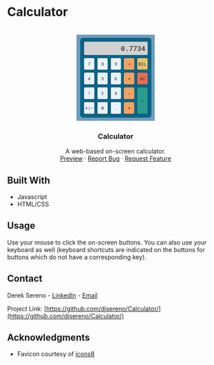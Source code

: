 # Calculator

<div id="top"></div>

<!-- PROJECT LOGO -->
<br />
<div align="center">
  <a href="https://djsereno.github.io/Calculator/">
    <img src="./images/screenshot.png" alt="Logo" height="200">
  </a>

<h3 align="center">Calculator</h3>

  <p align="center">
    A web-based on-screen calculator.
    <br />
    <a href="https://djsereno.github.io/Calculator/">Preview</a>
    ·
    <a href="https://github.com/djsereno/Calculator/issues">Report Bug</a>
    ·
    <a href="https://github.com/djsereno/Calculator/issues">Request Feature</a>
  </p>
</div>

## Built With

- Javascript
- HTML/CSS

## Usage

Use your mouse to click the on-screen buttons. You can also use your keyboard as well (keyboard shortcuts are indicated on the buttons for buttons which do not have a corresponding key).

## Contact

Derek Sereno - [LinkedIn](https://www.linkedin.com/in/dereksereno/) - [Email](mailto:djsereno91@gmail.com)

Project Link: [https://github.com/djsereno/Calculator/](https://github.com/djsereno/Calculator/)

## Acknowledgments

- Favicon courtesy of [icons8](https://icons8.com/)
